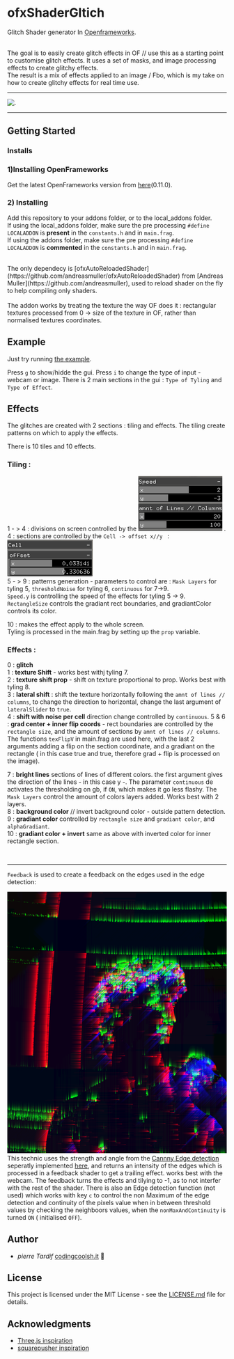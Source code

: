 # ofxShaderGltich
Glitch Shader generator In [Openframeworks](https://openframeworks.cc).

 </br> The goal is to easily create glitch effects in OF // use this as a starting point to customise glitch effects.
 It uses a set of masks, and image processing effects to create glitchy effects.
 </br>
 The result is a mix of effects applied to an image / Fbo, which is my take on how to create glitchy effects for real time use.
</br>

- - - -

![.](Assets/example.gif)

- - - -
## Getting Started
### Installs

### 1)Installing OpenFrameworks

Get the latest OpenFrameworks version from [here](https://openframeworks.cc/download)(0.11.0).
</br>

### 2) Installing

Add this repository to your addons folder, or to the local_addons folder.
</br>
If using the local_addons folder, make sure the pre processing `#define LOCALADDON`  is **present** in the `constants.h` and in `main.frag`.
</br>
If using the addons folder, make sure the pre processing `#define LOCALADDON`  is **commented** in the `constants.h` and in `main.frag`.


</br>
The only dependecy is [ofxAutoReloadedShader](https://github.com/andreasmuller/ofxAutoReloadedShader) from [Andreas Muller](https://github.com/andreasmuller), used to reload shader on the fly to help compiling only shaders.
</br>

</br>
The addon works by treating the texture the way OF does it : rectangular textures processed from 0 -> size of the texture in OF, rather than normalised textures coordinates.
</br>



## Example

Just try running [the example](./example).

Press `g` to show/hidde the gui.
Press `i` to change the type of input - webcam or image.
There is 2 main sections in the gui :  `Type of Tyling` and `Type of Effect`.


## Effects
The glitches are created with 2 sections : tiling and effects.
The tiling create patterns on which to apply the effects.

There is 10 tiles and 10 effects.

### Tiling :
1 - > 4 : divisions on screen controlled by the ![.](Assets/gui_1.png) .</br>
4 : sections are controlled by the `Cell -> offset x//y ` : ![.](Assets/gui_2.png)</br>
5 - > 9 : patterns generation  - parameters to control are : `Mask Layers` for tyling 5, `thresholdNoise` for tyling 6, `continuous` for 7->9.</br>
`Speed.y` is controlling the speed of the effects for tyling 5 -> 9.</br>
`RectangleSize` controls the gradiant rect boundaries, and gradiantColor controls its color.</br>

10 : makes the effect apply to the whole screen.
</br>
Tyling is processed in the main.frag by setting up the `prop` variable.

### Effects :
0 : **glitch**</br>
1 : **texture Shift** - works best withj tyling 7.</br>
2 : **texture shift prop** - shift on texture proportional to prop. Works best with tyling 8.</br>
3 : **lateral shift** : shift the texture horizontally following the `amnt of lines // columns`, to change the direction to horizontal, change the last argument of `lateralSlider` to `true`. </br>
4 : **shift with noise per cell** direction change controlled by `continuous`.
5 & 6 : **grad center + inner flip coords** - rect boundaries are controlled by the `rectangle size`, and the amount of sections by `amnt of lines // columns`. The functions `texFlipV` in main.frag are used here, with the last 2 arguments adding a flip on the section coordinate, and a gradiant on the rectangle ( in this case true and true, therefore grad + flip is processed on the image).</br>

7 : **bright lines** sections of lines of different colors. the first argument gives the direction of the lines - in this case y -. The parameter `continuous` de activates the thresholding on gb, if `ON`, which makes it go less flashy. The `Mask Layers` control the amount of colors layers added. Works best with 2 layers. </br>
8 : **background color** // invert background color - outside pattern detection. </br>
9 : **gradiant color** controlled by `rectangle size` and `gradiant color`, and `alphaGradiant`.</br>
10 : **gradiant color + invert** same as above with inverted color for inner rectangle section. </br>

</br>

- - - -

`Feedback` is used to create a feedback on the edges used in the edge detection:

![.](Assets/edgesFeedback.png)
</br>
This technic uses the strength and angle from the [Cannny Edge detection](https://towardsdatascience.com/canny-edge-detection-step-by-step-in-python-computer-vision-b49c3a2d8123) seperatly implemented [here](https://github.com/pierrextardif/ofxEdgeCannyDetector), and returns an intensity of the edges which is processed in a feedback shader to get a trailing effect. works best with the webcam.
The feedback turns the effects and tilying to -1, as to not interfer with the rest of the shader.
There is also an Edge detection function (not used) which works with key `c` to control the non Maximum of the edge detection and continuity of the pixels value when in between threshold values by checking the neighboors values, when the `nonMaxAndContinuity` is turned `ON` ( initialised `OFF`).









## Author

* _pierre Tardif_   [codingcoolsh.it](codingcoolsh.it)   :floppy_disk:

## License

This project is licensed under the MIT License - see the [LICENSE.md](./LICENSE) file for details.


## Acknowledgments

* [Three.js inspiration](https://threejs.org/examples/?q=glitch#webgl_postprocessing_glitch)
* [squarepusher inspiration](https://www.youtube.com/watch?v=GlhV-OKHecI)
